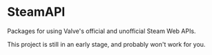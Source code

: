 # SteamAPI
Packages for using Valve's official and unofficial Steam Web APIs.

This project is still in an early stage, and probably won't work for you.
